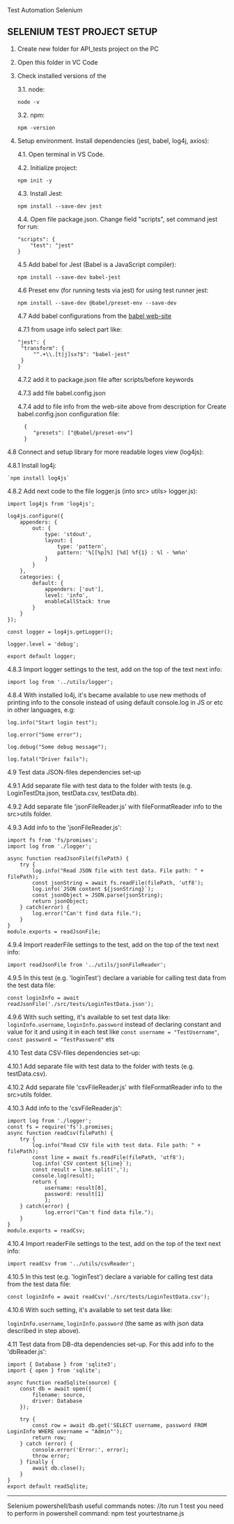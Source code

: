 Test Automation Selenium
## SELENIUM TEST PROJECT SETUP
1. Create new folder for API_tests project on the PC
2. Open this folder in VC Code
3. Check installed versions of the
	
	3.1. node:
   
    `node -v`

	3.2. npm:
   
    `npm -version`

4. Setup environment. Install dependencies (jest, babel, log4j, axios):

	4.1. Open terminal in VS Code.

	4.2. Initialize project:
   
   	`npm init -y`

	4.3. Install Jest:

   	`npm install --save-dev jest`

	4.4. Open file package.json. Change field "scripts", set command jest for run:

   	```
	"scripts": {
		"test": "jest"
	}
	```
	
 	4.5 Add babel for Jest (Babel is a JavaScript compiler​):
   
	`npm install --save-dev babel-jest`

	4.6 Preset env (for running tests via jest) for using test runner jest:
   
	`npm install --save-dev @babel/preset-env --save-dev`

	4.7 Add babel configurations from the [babel web-site](https://babeljs.io/setup#installation)
   

	4.7.1 from usage info select part like:
   ```
   "jest": {
   	"transform": {
   		"^.+\\.[t|j]sx?$": "babel-jest"
   	}
   }
   ```

	4.7.2 add it to package.json file after scripts/before keywords

	4.7.3 add file babel.config.json

	4.7.4 add to file info from the web-site above from description for Create babel.config.json configuration file:

   ```
	 {
	    "presets": ["@babel/preset-env"]
  	 }
   ```
   
4.8 Connect and setup library for more readable loges view (log4js):

4.8.1 Install log4j:
   
    `npm install log4js`

4.8.2 Add next code to the file logger.js (into src> utils> logger.js):
```
import log4js from 'log4js';

log4js.configure({
    appenders: {
        out: {
            type: 'stdout',
            layout: {
                type: 'pattern',
                pattern: '%[[%p]%] [%d] %f{1} : %l - %m%n'
            }
        }
    },
    categories: {
        default: {
            appenders: ['out'],
            level: 'info',
            enableCallStack: true
        }
    }
});

const logger = log4js.getLogger();

logger.level = 'debug';

export default logger;

```

4.8.3 Import logger settings to the test, add on the top of the text next info:

`import log from '../utils/logger';`

4.8.4 With installed lo4j, it's became available to use new methods of printing info to the console instead of using default console.log in JS or etc  in other languages, e.g:

`log.info("Start login test");`
   
`log.error("Some error");`
	
`log.debug("Some debug message");`
	
`log.fatal("Driver fails");`

4.9 Test data JSON-files dependencies set-up

4.9.1 Add separate file with test data to the folder with tests (e.g. LoginTestDta.json, testData.csv, testData.db).

4.9.2 Add separate file 'jsonFileReader.js' with fileFormatReader info to the src>utils folder.

4.9.3 Add info to the 'jsonFileReader.js':

```
import fs from 'fs/promises';
import log from './logger';

async function readJsonFile(filePath) {
    try {
        log.info("Read JSON file with test data. File path: " + filePath);
        const jsonString = await fs.readFile(filePath, 'utf8');
        log.info(`JSON content ${jsonString}`);
        const jsonObject = JSON.parse(jsonString);
        return jsonObject;
    } catch(error) {
        log.error("Can't find data file.");
    }
}
module.exports = readJsonFile;
```

4.9.4 Import readerFile settings to the test, add on the top of the text next info:

`import readJsonFile from '../utils/jsonFileReader';`

4.9.5 In this test (e.g. 'loginTest') declare a variable for calling test data from the test data file:

`const loginInfo = await readJsonFile('./src/tests/LoginTestData.json');`

4.9.6 With such setting, it's available to set test data like:
`loginInfo.username`, `loginInfo.password` instead of declaring constant and value for it and using it in each test like `const username = "TestUsername"`, `const password = "TestPassword"` ets

4.10 Test data CSV-files dependencies set-up:

4.10.1 Add separate file with test data to the folder with tests (e.g. testData.csv).

4.10.2 Add separate file 'csvFileReader.js' with fileFormatReader info to the src>utils folder.

4.10.3 Add info to the 'csvFileReader.js':

```
import log from './logger';
const fs = require('fs').promises;
async function readCsv(filePath) {
    try {
        log.info("Read CSV file with test data. File path: " + filePath);
        const line = await fs.readFile(filePath, 'utf8');
        log.info(`CSV content ${line}`);
        const result = line.split(',');
        console.log(result);
        return {
            username: result[0],
            password: result[1]
            };
    } catch(error) {
            log.error("Can't find data file.");
    }
}
module.exports = readCsv;
```

4.10.4 Import readerFile settings to the test, add on the top of the text next info:

`import readCsv from '../utils/csvReader';`

4.10.5 In this test (e.g. 'loginTest') declare a variable for calling test data from the test data file:

`const loginInfo = await readCsv('./src/tests/LoginTestData.csv');`

4.10.6 With such setting, it's available to set test data like:

`loginInfo.username`, `loginInfo.password` (the same as with json data described in step above).


4.11 Test data from DB-dta dependencies set-up. For this add info to the 'dbReader.js':

```
import { Database } from 'sqlite3';
import { open } from 'sqlite';

async function readSqlite(source) {
    const db = await open({
        filename: source,
        driver: Database
    });

    try {
        const row = await db.get('SELECT username, password FROM LoginInfo WHERE username = "Admin"');
        return row;
    } catch (error) {
        console.error('Error:', error);
        throw error;
    } finally {
        await db.close();
    }
}
export default readSqlite;
```

*****************************

Selenium powershell/bash useful commands notes:
//to run 1 test you need to perform in powershell command:
    npm test yourtestname.js
